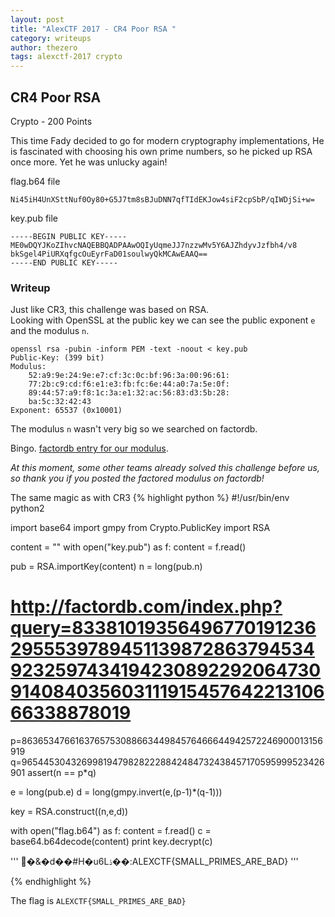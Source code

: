 ```yaml
---
layout: post
title: "AlexCTF 2017 - CR4 Poor RSA "
category: writeups
author: thezero
tags: alexctf-2017 crypto
---
```


## CR4 Poor RSA 
Crypto - 200 Points

This time Fady decided to go for modern cryptography implementations, He is fascinated with choosing his own prime numbers, so he picked up RSA once more. Yet he was unlucky again!

flag.b64 file

	Ni45iH4UnXSttNuf0Oy80+G5J7tm8sBJuDNN7qfTIdEKJow4siF2cpSbP/qIWDjSi+w=


key.pub file

	-----BEGIN PUBLIC KEY-----
	ME0wDQYJKoZIhvcNAQEBBQADPAAwOQIyUqmeJJ7nzzwMv5Y6AJZhdyvJzfbh4/v8
	bkSgel4PiURXqfgcOuEyrFaD01soulwyQkMCAwEAAQ==
	-----END PUBLIC KEY-----



### Writeup

Just like CR3, this challenge was based on RSA.  
Looking with OpenSSL at the public key we can see the public exponent `e` and the modulus `n`.


	openssl rsa -pubin -inform PEM -text -noout < key.pub
	Public-Key: (399 bit)
	Modulus:
	    52:a9:9e:24:9e:e7:cf:3c:0c:bf:96:3a:00:96:61:
	    77:2b:c9:cd:f6:e1:e3:fb:fc:6e:44:a0:7a:5e:0f:
	    89:44:57:a9:f8:1c:3a:e1:32:ac:56:83:d3:5b:28:
	    ba:5c:32:42:43
	Exponent: 65537 (0x10001)


The modulus `n` wasn't very big so we searched on factordb.

Bingo. [factordb entry for our modulus](http://factordb.com/index.php?query=833810193564967701912362955539789451139872863794534923259743419423089229206473091408403560311191545764221310666338878019).

*At this moment, some other teams already solved this challenge before us, so thank you if you posted the factored modulus on factordb!*

The same magic as with CR3
{% highlight python %}
#!/usr/bin/env python2

import base64
import gmpy
from Crypto.PublicKey import RSA

content = ""
with open("key.pub") as f:
    content = f.read()

pub = RSA.importKey(content)
n = long(pub.n)
# http://factordb.com/index.php?query=833810193564967701912362955539789451139872863794534923259743419423089229206473091408403560311191545764221310666338878019

p=863653476616376575308866344984576466644942572246900013156919
q=965445304326998194798282228842484732438457170595999523426901
assert(n == p*q)

e = long(pub.e)
d = long(gmpy.invert(e,(p-1)*(q-1)))

key = RSA.construct((n,e,d))

with open("flag.b64") as f:
    content = f.read()
    c = base64.b64decode(content)
    print key.decrypt(c)

'''
�&�d��#H�u6Lۮ��:ALEXCTF{SMALL_PRIMES_ARE_BAD}
'''

{% endhighlight %}

The flag is `ALEXCTF{SMALL_PRIMES_ARE_BAD}`